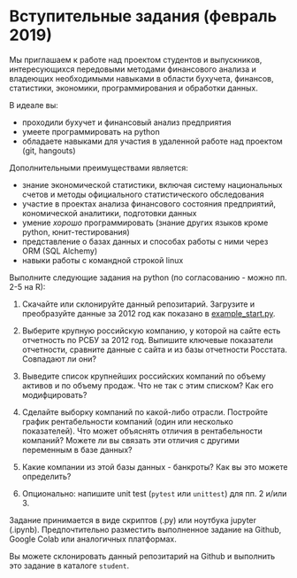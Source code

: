 # Вступительные задания (февраль 2019)

Мы приглашаем к работе над проектом студентов и выпускников, интересующихся передовыми методами финансового анализа
и владеющих необходимыми навыками в области бухучета, финансов, статистики, экономики, программирования и обработки
данных. 

В идеале вы:
- проходили бухучет и финансовый анализ предприятия
- умеете программировать на python
- обладаете навыками для участия в удаленной работе над проектом (git, hangouts)

Дополнительными преимуществами является:

- знание экономической статистики, включая систему национальных счетов и методы официального статистического обследования
- участие в проектах анализа финансового состояния предприятий, кономической аналитики, подготовки данных 
- умение *хорошо* программировать (знание других языков кроме python, юнит-тестирования)
- представление о базах данных и способах работы с ними через ORM (SQL Alchemy)
- навыки работы с командной строкой linux

Выполните следующие задания на python (по согласованию - можно пп. 2-5 на R):

1. Скачайте или склонируйте данный репозитарий. Загрузите и преобразуйте данные 
   за 2012 год как показано в [example_start.py](example_start.py).

2. Выберите крупную российскую компанию, у которой на сайте есть отчетность по РСБУ за 2012 год.
   Выпишите ключевые показатели отчетности, сравните данные с сайта и из базы отчетности Росстата. 
   Совпадают ли они?

3. Выведите список крупнейших российских компаний по объему активов и по объему продаж. 
   Что не так с этим списком? Как его модифцировать?

4. Сделайте выборку компаний по какой-либо отрасли. Постройте график
   рентабельности компаний (один или несколько показателей). Что может объяснять 
   отличия в рентабельности компаний? Можете ли вы связать эти отличия с другими 
   переменным в базе данных?

5. Какие компании из этой базы данных - банкроты? Как вы это можете определить?
      
6. Опционально: напишите unit test (`pytest` или `unittest`) для пп. 2 и/или 3.

Задание принимается в виде скриптов (.py) или ноутбука jupyter (.ipynb).
Предпочтительно разместить выполненное задание на Github, Google Colab или 
аналогичных платформах. 

Вы можете склонировать данный репозитарий на Github и выполнить это задание в 
каталоге `student`.
